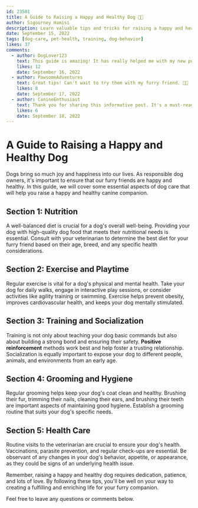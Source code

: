 ```yaml
---
id: 23581
title: A Guide to Raising a Happy and Healthy Dog 🐶🌟
author: Sigourney Hamisi
description: Learn valuable tips and tricks for raising a happy and healthy dog. From nutrition to exercise, this post covers everything you need to know. 🍖🏋️‍♂️
date: September 15, 2022
tags: [dog-care, pet-health, training, dog-behavior]
likes: 37
comments:
  - author: DogLover123
    text: This guide is amazing! It has really helped me with my new puppy. 🐶❤️
    likes: 12
    date: September 16, 2022
  - author: PawsomeAdventures
    text: Great tips! Can't wait to try them with my furry friend. 🐾😄
    likes: 8
    date: September 17, 2022
  - author: CanineEnthusiast
    text: Thank you for sharing this informative post. It's a must-read for all dog owners! 🙌🐕
    likes: 6
    date: September 18, 2022
---
```


# A Guide to Raising a Happy and Healthy Dog

Dogs bring so much joy and happiness into our lives. As responsible dog owners, it's important to ensure that our furry friends are happy and healthy. In this guide, we will cover some essential aspects of dog care that will help you raise a happy and healthy canine companion.

## Section 1: Nutrition

A well-balanced diet is crucial for a dog's overall well-being. Providing your dog with high-quality dog food that meets their nutritional needs is essential. Consult with your veterinarian to determine the best diet for your furry friend based on their age, breed, and any specific health considerations.

## Section 2: Exercise and Playtime

Regular exercise is vital for a dog's physical and mental health. Take your dog for daily walks, engage in interactive play sessions, or consider activities like agility training or swimming. Exercise helps prevent obesity, improves cardiovascular health, and keeps your dog mentally stimulated.

## Section 3: Training and Socialization

Training is not only about teaching your dog basic commands but also about building a strong bond and ensuring their safety. **Positive reinforcement** methods work best and help foster a trusting relationship. Socialization is equally important to expose your dog to different people, animals, and environments from an early age.

## Section 4: Grooming and Hygiene

Regular grooming helps keep your dog's coat clean and healthy. Brushing their fur, trimming their nails, cleaning their ears, and brushing their teeth are important aspects of maintaining good hygiene. Establish a grooming routine that suits your dog's specific needs.

## Section 5: Health Care

Routine visits to the veterinarian are crucial to ensure your dog's health. Vaccinations, parasite prevention, and regular check-ups are essential. Be observant of any changes in your dog's behavior, appetite, or appearance, as they could be signs of an underlying health issue.

Remember, raising a happy and healthy dog requires dedication, patience, and lots of love. By following these tips, you'll be well on your way to creating a fulfilling and enriching life for your furry companion.

Feel free to leave any questions or comments below.
